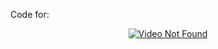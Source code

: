 Code for: <div align="center"><a href="https://www.youtube.com/watch?v=9aya0Pti5EE"><img src="https://img.youtube.com/vi/9aya0Pti5EE/0.jpg" alt="Video Not Found"></a></div> 
